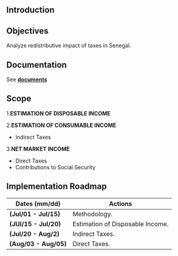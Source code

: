 ## Introduction

## Objectives
Analyze redistributive impact of taxes in Senegal. 

## Documentation 
See [**documents**](https://github.com/mynorvc/eq_sen/blob/master/docs.md)


## Scope

1.**ESTIMATION OF DISPOSABLE INCOME**

2.**ESTIMATION OF CONSUMABLE INCOME**
* Indirect Taxes	

3.**NET MARKET INCOME**
* Direct Taxes
* Contributions to Social Security

## Implementation Roadmap

|Dates  (mm/dd)| Actions |
|---|---|
| **(Jul/01 - Jul/15)** | Methodology.|
| **(JUl/15 - Jul/20)** | Estimation of Disposable Income. |
| **(Jul/20 - Aug/2)** | Indirect Taxes. |
| **(Aug/03 - Aug/05)** | Direct Taxes. |


